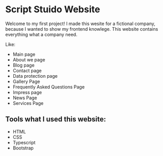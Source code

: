 # Script Stuido Website

Welcome to my first project! I made this wesite for a fictional company, because I wanted to show my frontend knowlege. This website contains everything what a company need.

Like:
  - Main page
  - About we page
  - Blog page
  - Contact page
  - Data protection page
  - Gallery Page
  - Frequently Asked Questions Page
  - Impress page
  - News Page
  - Services Page

## Tools what I used this website:
  - HTML
  - CSS
  - Typescript
  - Bootstrap

